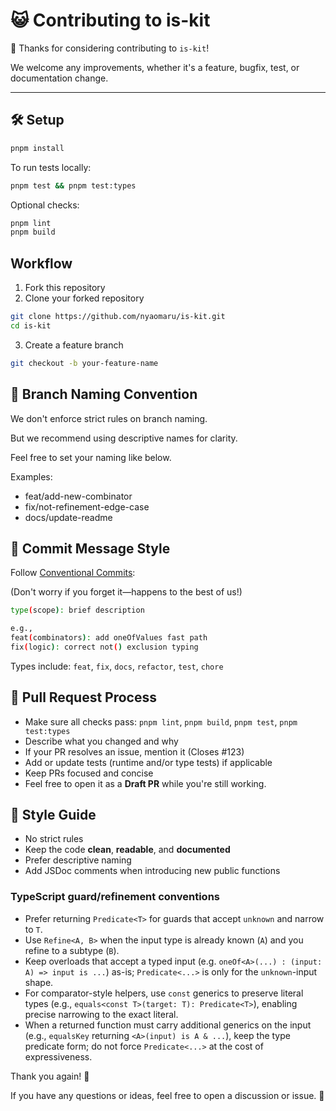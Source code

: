 # 😺 Contributing to is-kit

🎉 Thanks for considering contributing to `is-kit`!

We welcome any improvements, whether it's a feature, bugfix, test, or documentation change.

---

## 🛠 Setup

```sh
pnpm install
```

To run tests locally:

```sh
pnpm test && pnpm test:types
```

Optional checks:

```sh
pnpm lint
pnpm build
```

## Workflow

1. Fork this repository
2. Clone your forked repository

```sh
git clone https://github.com/nyaomaru/is-kit.git
cd is-kit
```

3. Create a feature branch

```sh
git checkout -b your-feature-name
```

## 🌱 Branch Naming Convention

We don't enforce strict rules on branch naming.

But we recommend using descriptive names for clarity.

Feel free to set your naming like below.

Examples:

- feat/add-new-combinator
- fix/not-refinement-edge-case
- docs/update-readme

## 💬 Commit Message Style

Follow [Conventional Commits](https://www.conventionalcommits.org/en/v1.0.0/):

(Don't worry if you forget it—happens to the best of us!)

```sh
type(scope): brief description

e.g.,
feat(combinators): add oneOfValues fast path
fix(logic): correct not() exclusion typing
```

Types include: `feat`, `fix`, `docs`, `refactor`, `test`, `chore`

## 🚀 Pull Request Process

- Make sure all checks pass: `pnpm lint`, `pnpm build`, `pnpm test`, `pnpm test:types`
- Describe what you changed and why
- If your PR resolves an issue, mention it (Closes #123)
- Add or update tests (runtime and/or type tests) if applicable
- Keep PRs focused and concise
- Feel free to open it as a **Draft PR** while you're still working.

## 📏 Style Guide

- No strict rules
- Keep the code **clean**, **readable**, and **documented**
- Prefer descriptive naming
- Add JSDoc comments when introducing new public functions

### TypeScript guard/refinement conventions

- Prefer returning `Predicate<T>` for guards that accept `unknown` and narrow to `T`.
- Use `Refine<A, B>` when the input type is already known (`A`) and you refine to a subtype (`B`).
- Keep overloads that accept a typed input (e.g. `oneOf<A>(...) : (input: A) => input is ...`) as-is; `Predicate<...>` is only for the `unknown`-input shape.
- For comparator-style helpers, use `const` generics to preserve literal types (e.g., `equals<const T>(target: T): Predicate<T>`), enabling precise narrowing to the exact literal.
- When a returned function must carry additional generics on the input (e.g., `equalsKey` returning `<A>(input) is A & ...`), keep the type predicate form; do not force `Predicate<...>` at the cost of expressiveness.

Thank you again! 🙌

If you have any questions or ideas, feel free to open a discussion or issue. 🚀
